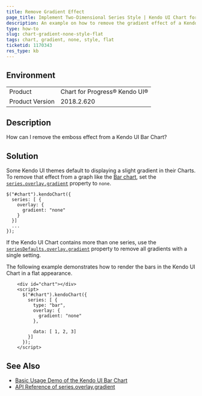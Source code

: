 ```yaml
---
title: Remove Gradient Effect
page_title: Implement Two-Dimensional Series Style | Kendo UI Chart for jQuery
description: An example on how to remove the gradient effect of a Kendo UI Chart series for a two-dimensional style.
type: how-to
slug: chart-gradient-none-style-flat
tags: chart, gradient, none, style, flat
ticketid: 1170343
res_type: kb
---
```


## Environment

<table>
 <tr>
  <td>Product</td>
  <td>Chart for Progress® Kendo UI®</td>
 </tr>
 <tr>
  <td>Product Version</td>
  <td>2018.2.620</td>
 </tr>
</table>

## Description

How can I remove the emboss effect from a Kendo UI Bar Chart?

## Solution

Some Kendo UI themes default to displaying a slight gradient in their Charts. To remove that effect from a graph like the [Bar chart](https://demos.telerik.com/kendo-ui/bar-charts/index), set the [`series.overlay.gradient`](https://docs.telerik.com/kendo-ui/api/javascript/dataviz/ui/chart/configuration/series.overlay#series.overlay.gradient) property to `none`.

```
$("#chart").kendoChart({
  series: [ {
    overlay: {
      gradient: "none"
    }
  }]
  ...
});
```

If the Kendo UI Chart contains more than one series, use the [`seriesDefaults.overlay.gradient`](https://docs.telerik.com/kendo-ui/api/javascript/dataviz/ui/chart/configuration/seriesdefaults.overlay#seriesDefaults.overlay.gradient) property to remove all gradients with a single setting.

The following example demonstrates how to render the bars in the Kendo UI Chart in a flat appearance.

```dojo
    <div id="chart"></div>
    <script>
      $("#chart").kendoChart({
        series: [ {
          type: "bar",
          overlay: {
            gradient: "none"
          },

          data: [ 1, 2, 3]
        }]
      });
    </script>
```

## See Also

* [Basic Usage Demo of the Kendo UI Bar Chart](https://demos.telerik.com/kendo-ui/bar-charts/index)
* [API Reference of series.overlay.gradient](https://docs.telerik.com/kendo-ui/api/javascript/dataviz/ui/chart/configuration/series.overlay#series.overlay.gradient)

